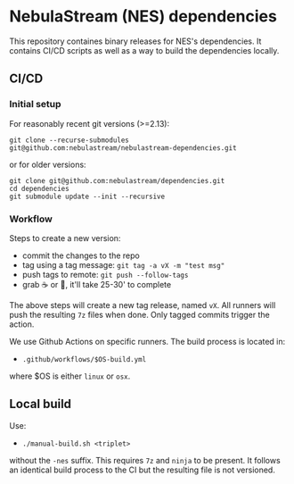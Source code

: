 # NebulaStream (NES) dependencies
This repository containes binary releases for NES's dependencies. It contains CI/CD scripts as well as a way
to build the dependencies locally.

## CI/CD
### Initial setup
For reasonably recent git versions (>=2.13):
```
git clone --recurse-submodules git@github.com:nebulastream/nebulastream-dependencies.git
```
or for older versions:
```
git clone git@github.com:nebulastream/dependencies.git
cd dependencies
git submodule update --init --recursive
```

### Workflow
Steps to create a new version:
- commit the changes to the repo
- tag using a tag message: `git tag -a vX -m "test msg"`
- push tags to remote: `git push --follow-tags`
- grab :coffee: or :beer:, it'll take 25-30' to complete

The above steps will create a new tag release, named `vX`. All runners will push the resulting `7z` files when done.
Only tagged commits trigger the action.

We use Github Actions on specific runners. The build process is located in:
- `.github/workflows/$OS-build.yml`

where $OS is either `linux` or `osx`.

## Local build
Use: 
- `./manual-build.sh <triplet>` 

without the `-nes` suffix. This requires `7z` and `ninja` to be present. 
It follows an identical build process to the CI but the resulting file is not versioned.
